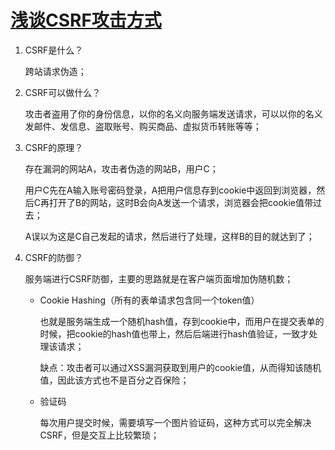 # [浅谈CSRF攻击方式](https://www.cnblogs.com/hyddd/archive/2009/04/09/1432744.html)

1. CSRF是什么？

    跨站请求伪造；

2. CSRF可以做什么？

    攻击者盗用了你的身份信息，以你的名义向服务端发送请求，可以以你的名义发邮件、发信息、盗取账号、购买商品、虚拟货币转账等等；

3. CSRF的原理？

    存在漏洞的网站A，攻击者伪造的网站B，用户C；

    用户C先在A输入账号密码登录，A把用户信息存到cookie中返回到浏览器，然后C再打开了B的网站，这时B会向A发送一个请求，浏览器会把cookie值带过去；

    A误以为这是C自己发起的请求，然后进行了处理，这样B的目的就达到了；

4. CSRF的防御？

    服务端进行CSRF防御，主要的思路就是在客户端页面增加伪随机数；

    * Cookie Hashing（所有的表单请求包含同一个token值）

        也就是服务端生成一个随机hash值，存到cookie中，而用户在提交表单的时候，把cookie的hash值也带上，然后后端进行hash值验证，一致才处理该请求；

        缺点：攻击者可以通过XSS漏洞获取到用户的cookie值，从而得知该随机值，因此该方式也不是百分之百保险；

    * 验证码

        每次用户提交时候，需要填写一个图片验证码，这种方式可以完全解决CSRF，但是交互上比较繁琐；
